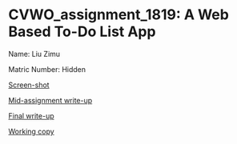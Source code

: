# CVWO_assignment_1819: A Web Based To-Do List App

Name: Liu Zimu

Matric Number: Hidden

[Screen-shot](https://github.com/cutieprobe/CVWO_assignment_LiuZimu_1819/blob/master/Mid_assignment_submission/rails_setup_screenshot.png)

[Mid-assignment write-up](https://github.com/cutieprobe/CVWO_assignment_LiuZimu_1819/blob/master/Mid_assignment_submission/Mid_assignment_write_up.pdf)

[Final write-up](https://github.com/cutieprobe/CVWO_assignment_LiuZimu_1819/blob/master/Mid_assignment_submission/Final_write_up.pdf)

[Working copy](https://warm-spire-46873.herokuapp.com)
